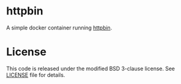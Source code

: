 # httpbin
A simple docker container running [httpbin](https://github.com/kennethreitz/httpbin).

# License

This code is released under the modified BSD 3-clause license.  See [LICENSE](https://github.com/MonsantoCo/httpbin/blob/master/LICENSE)
file for details.
